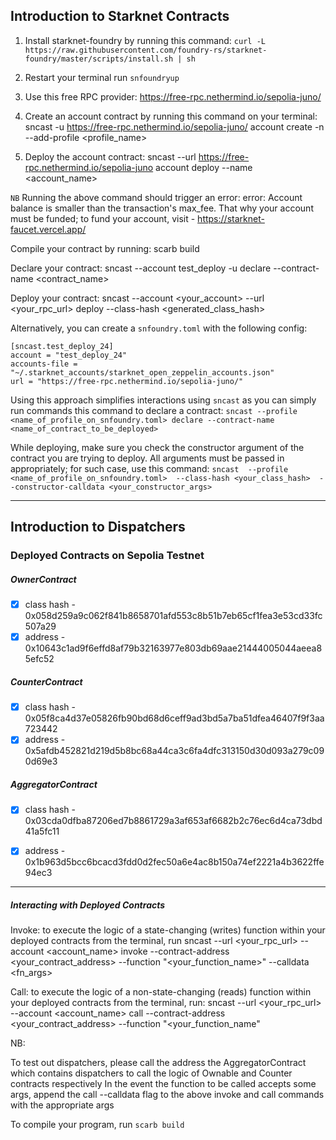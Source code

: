 ## Introduction to Starknet Contracts
1. Install starknet-foundry by running this command:
`curl -L https://raw.githubusercontent.com/foundry-rs/starknet-foundry/master/scripts/install.sh | sh`

2. Restart your terminal
 run `snfoundryup`

3. Use this free RPC provider: https://free-rpc.nethermind.io/sepolia-juno/

4. Create an account contract by running this command on your terminal:
sncast -u https://free-rpc.nethermind.io/sepolia-juno/ account create -n <name> --add-profile <profile_name>

5. Deploy the account contract:
sncast --url https://free-rpc.nethermind.io/sepolia-juno account deploy --name <account_name> 

`NB`
Running the above command should trigger an error: 
error: Account balance is smaller than the transaction's max_fee.
That why your account must be funded; to fund your account, visit - https://starknet-faucet.vercel.app/ 

Compile your contract by running: scarb build

Declare your contract:
sncast --account test_deploy -u <url> declare --contract-name <contract_name>

Deploy your contract:
sncast  --account <your_account> --url <your_rpc_url> deploy  --class-hash <generated_class_hash>

Alternatively, you can create a `snfoundry.toml` with the following config:
```
[sncast.test_deploy_24]
account = "test_deploy_24"
accounts-file = "~/.starknet_accounts/starknet_open_zeppelin_accounts.json"
url = "https://free-rpc.nethermind.io/sepolia-juno/"
```
Using this approach simplifies interactions using `sncast` as you can simply run commands this command to declare a contract:
`sncast --profile <name_of_profile_on_snfoundry.toml> declare --contract-name <name_of_contract_to_be_deployed>`

While deploying, make sure you check the constructor argument of the contract you are trying to deploy. All arguments must be passed in appropriately; for such case, use this command:
`sncast  --profile <name_of_profile_on_snfoundry.toml>  --class-hash <your_class_hash>  --constructor-calldata <your_constructor_args>`





---
## Introduction to Dispatchers
### Deployed Contracts on Sepolia Testnet
##### OwnerContract
- [x] class hash - 0x058d259a9c062f841b8658701afd553c8b51b7eb65cf1fea3e53cd33fc507a29
- [x] address -  0x10643c1ad9f6effd8af79b32163977e803db69aae21444005044aeea85efc52

##### CounterContract
- [x] class hash - 0x05f8ca4d37e05826fb90bd68d6ceff9ad3bd5a7ba51dfea46407f9f3aa723442
- [x] address - 0x5afdb452821d219d5b8bc68a44ca3c6fa4dfc313150d30d093a279c090d69e3

##### AggregatorContract
- [x] class hash - 0x03cda0dfba87206ed7b8861729a3af653af6682b2c76ec6d4ca73dbd41a5fc11
- [x] address - 0x1b963d5bcc6bcacd3fdd0d2fec50a6e4ac8b150a74ef2221a4b3622ffe94ec3


--- 
##### Interacting with Deployed Contracts
Invoke: to execute the logic of a state-changing (writes) function within your deployed contracts from the terminal, run
sncast --url <your_rpc_url>  --account <account_name> invoke --contract-address <your_contract_address> --function "<your_function_name>" --calldata <fn_args>



Call: to execute the logic of a non-state-changing (reads) function within your deployed contracts from the terminal, run:
sncast --url <your_rpc_url>  --account <account_name> call --contract-address <your_contract_address> --function "<your_function_name"


NB:

To test out dispatchers, please call the address the AggregatorContract which contains dispatchers to call the logic of Ownable and Counter contracts respectively
In the event the function to be called accepts some args, append the call --calldata flag to the above invoke and call commands with the appropriate args



To compile your program, run `scarb build`


